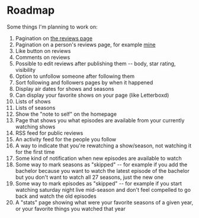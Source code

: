 # Roadmap

Some things I'm planning to work on:

1. Pagination on [the reviews page](/reviews)
1. Pagination on a person's reviews page, for example [mine](/maxjacobson/reviews)
1. Like button on reviews
1. Comments on reviews
1. Possible to edit reviews after publishing them -- body, star rating, visibility
1. Option to unfollow someone after following them
1. Sort following and followers pages by when it happened
1. Display air dates for shows and seasons
1. Can display your favorite shows on your page (like Letterboxd)
1. Lists of shows
1. Lists of seasons
1. Show the "note to self" on the homepage
1. Page that shows you what episodes are available from your currently watching shows
1. RSS feed for public reviews
1. An activity feed for the people you follow
1. A way to indicate that you're rewatching a show/season, not watching it for the first time
1. Some kind of notification when new episodes are available to watch
1. Some way to mark seasons as "skipped" -- for example if you add the bachelor because you want to watch the latest episode of the bachelor but you don't want to watch all 27 seasons, just the new one
1. Some way to mark episodes as "skipped" -- for example if you start watching saturday night live mid-season and don't feel compelled to go back and watch the old episodes
1. A "stats" page showing what were your favorite seasons of a given year, or your favorite things you watched that year
